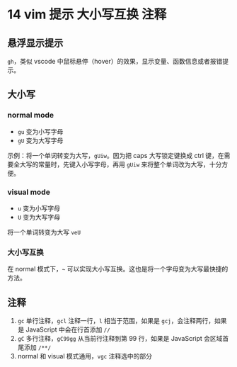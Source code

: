 # 14 vim 提示 大小写互换 注释


## 悬浮显示提示

`gh`，类似 vscode 中鼠标悬停（hover）的效果，显示变量、函数信息或者报错提示。



## 大小写

### normal mode

- `gu` 变为小写字母
- `gU` 变为大写字母

示例：将一个单词转变为大写，`gUiw`。因为把 caps 大写锁定键换成 ctrl 键，在需要全大写的常量时，先键入小写字母，再用 `gUiw` 来将整个单词改为大写，十分方便。

### visual mode

- `u` 变为小写字母
- `U` 变为大写字母

将一个单词转变为大写 `veU`


### 大小写互换

在 normal 模式下，`~` 可以实现大小写互换。这也是将一个字母变为大写最快捷的方法。



## 注释

1. `gc` 单行注释，`gcl` 注释一行，`l` 相当于范围，如果是 `gcj`，会注释两行，如果是 JavaScript 中会在行首添加 `//`
2. `gC` 多行注释，`gC99gg` 从当前行注释到第 99 行，如果是 JavaScript 会区域首尾添加 `/**/`
3. normal 和 visual 模式通用，`vgc` 注释选中的部分







